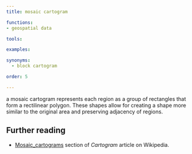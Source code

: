 ```yaml
---
title: mosaic cartogram

functions:
- geospatial data

tools:

examples:

synonyms:
  - block cartogram

order: 5

---
```


a mosaic cartogram represents each region as a group of rectangles that form a rectilinear polygon. These shapes allow for creating a shape more similar to the original area and preserving adjacency of regions.

<!--more-->

## Further reading
- [Mosaic_cartograms](https://en.wikipedia.org/wiki/Cartogram#Mosaic_cartograms) section of *Cartogram* article on Wikipedia.
